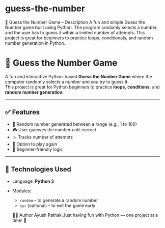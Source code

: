 # guess-the-number
🎯 Guess the Number Game – Description A fun and simple Guess the Number game built using Python. The program randomly selects a number, and the user has to guess it within a limited number of attempts. This project is great for beginners to practice loops, conditionals, and random number generation in Python.

# 🎯 Guess the Number Game

A fun and interactive Python-based **Guess the Number Game** where the computer randomly selects a number and you try to guess it.  
This project is great for Python beginners to practice **loops**, **conditions**, and **random number generation**.

---

## ✅ Features

- 🔢 Random number generated between a range (e.g., 1 to 100)
- 🎮 User guesses the number until correct
- 📉 Tracks number of attempts
- 🔁 Option to play again
- 🧠 Beginner-friendly logic

---

## 🧰 Technologies Used

- Language: **Python 3**
- Modules:
  - `random` – to generate a random number
  - `sys` (optional) – to exit the game early
 
  🙋‍♂️ Author
Ayush Pathak
Just having fun with Python — one project at a time! 🚀


